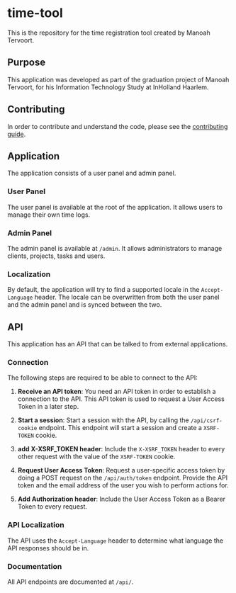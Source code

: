# time-tool

This is the repository for the time registration tool created by Manoah Tervoort.

## Purpose

This application was developed as part of the graduation project of Manoah Tervoort, for his Information Technology Study at InHolland Haarlem.

## Contributing

In order to contribute and understand the code, please see the [contributing guide](./CONTRIBUTING.md).

## Application

The application consists of a user panel and admin panel.

### User Panel

The user panel is available at the root of the application. It allows users to manage their own time logs.

### Admin Panel

The admin panel is available at `/admin`. It allows administrators to manage clients, projects, tasks and users.

### Localization

By default, the application will try to find a supported locale in the `Accept-Language` header. The locale can be overwritten from both the user panel and the admin panel and is synced between the two.

## API

This application has an API that can be talked to from external applications.

### Connection

The following steps are required to be able to connect to the API:

1. **Receive an API token**: You need an API token in order to establish a connection to the API. This API token is used to request a User Access Token in a later step.

2. **Start a session**: Start a session with the API, by calling the `/api/csrf-cookie` endpoint. This endpoint will start a session and create a `XSRF-TOKEN` cookie.

3. **add X-XSRF_TOKEN header**: Include the `X-XSRF_TOKEN` header to every other request with the value of the `XSRF-TOKEN` cookie.

4. **Request User Access Token**: Request a user-specific access token by doing a POST request on the `/api/auth/token` endpoint. Provide the API token and the email address of the user you wish to perform actions for.

5. **Add Authorization header**: Include the User Access Token as a Bearer Token to every request.

### API Localization

The API uses the `Accept-Language` header to determine what language the API responses should be in.

### Documentation

All API endpoints are documented at `/api/`.
